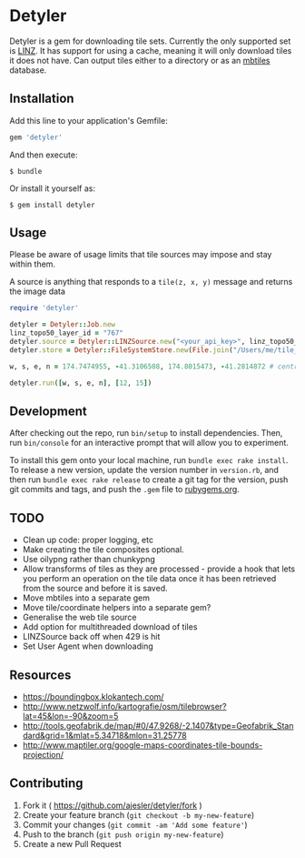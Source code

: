 # Detyler

Detyler is a gem for downloading tile sets. Currently the only supported set is [LINZ](http://www.linz.govt.nz/). 
It has support for using a cache, meaning it will only download tiles it does not have. 
Can output tiles either to a directory or as an [mbtiles](https://github.com/mapbox/mbtiles-spec/blob/master/1.1/spec.md) database. 


## Installation

Add this line to your application's Gemfile:

```ruby
gem 'detyler'
```

And then execute:

    $ bundle

Or install it yourself as:

    $ gem install detyler

## Usage

Please be aware of usage limits that tile sources may impose and stay within them.

A source is anything that responds to a `tile(z, x, y)` message and returns the image data

```ruby
require 'detyler'

detyler = Detyler::Job.new
linz_topo50_layer_id = "767"
detyler.source = Detyler::LINZSource.new("<your_api_key>", linz_topo50_layer_id)
detyler.store = Detyler::FileSystemStore.new(File.join("/Users/me/tile_cache/linz-tiles/", linz_topo50_layer_id))

w, s, e, n = 174.7474955, -41.3106508, 174.8015473, -41.2814872 # central Wellington, New Zealand

detyler.run([w, s, e, n], [12, 15])
```


## Development

After checking out the repo, run `bin/setup` to install dependencies. Then, run `bin/console` for an interactive prompt that will allow you to experiment.

To install this gem onto your local machine, run `bundle exec rake install`. To release a new version, update the version number in `version.rb`, and then run `bundle exec rake release` to create a git tag for the version, push git commits and tags, and push the `.gem` file to [rubygems.org](https://rubygems.org).


## TODO

- Clean up code: proper logging, etc
- Make creating the tile composites optional.
- Use oilypng rather than chunkypng
- Allow transforms of tiles as they are processed - provide a hook that lets you perform an operation on the tile data once it has been retrieved from the source and before it is saved.
- Move mbtiles into a separate gem
- Move tile/coordinate helpers into a separate gem?
- Generalise the web tile source
- Add option for multithreaded download of tiles
- LINZSource back off when 429 is hit
- Set User Agent when downloading


## Resources

- https://boundingbox.klokantech.com/
- http://www.netzwolf.info/kartografie/osm/tilebrowser?lat=45&lon=-90&zoom=5
- http://tools.geofabrik.de/map/#0/47.9268/-2.1407&type=Geofabrik_Standard&grid=1&mlat=5.34718&mlon=31.25778
- http://www.maptiler.org/google-maps-coordinates-tile-bounds-projection/


## Contributing

1. Fork it ( https://github.com/ajesler/detyler/fork )
2. Create your feature branch (`git checkout -b my-new-feature`)
3. Commit your changes (`git commit -am 'Add some feature'`)
4. Push to the branch (`git push origin my-new-feature`)
5. Create a new Pull Request
